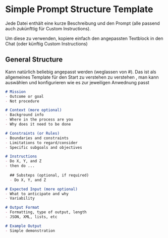 # Simple Prompt Structure Template

Jede Datei enthält eine kurze Beschreibung und den Prompt (alle passend auch zukünfttig für Custom Instructions). 

Um diese zu verwenden, kopiere  einfach den angepassten Textblock in den Chat (oder künftig Custom Instructions)
## General Structure

Kann natürlich beliebig angepasst werden (weglassen von #). Das ist als  allgemeines Template für den Start zu verstehen zu verstehen  , man kann auswählen und konfigurieren wie es zur jeweiligen Anwednung passt

```Markdown
# Mission
- Outcome or goal
- Not procedure

# Context (more optional)
- Background info
- Where in the process are you
- Why does it need to be done

# Constraints (or Rules)
- Boundaries and constraints
- Limitations to regard/consider
- Specific subgoals and objectives

# Instructions 
- Do X, Y, and Z
- then do ...
  
  ## Substeps (optional, if required)
  - Do X, Y, and Z

# Expected Input (more optional)
- What to anticipate and why
- Variability

# Output Format
- Formatting, type of output, length
- JSON, XML, lists, etc

# Example Output
- Simple demonstration
```

